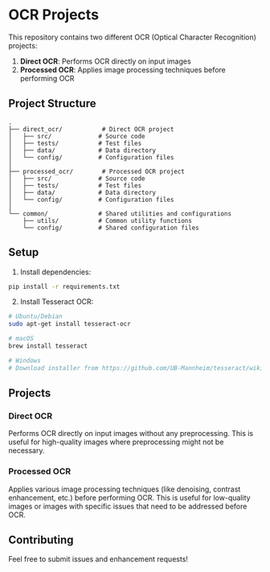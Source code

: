 # OCR Projects

This repository contains two different OCR (Optical Character Recognition) projects:

1. **Direct OCR**: Performs OCR directly on input images
2. **Processed OCR**: Applies image processing techniques before performing OCR

## Project Structure

```
.
├── direct_ocr/           # Direct OCR project
│   ├── src/             # Source code
│   ├── tests/           # Test files
│   ├── data/            # Data directory
│   └── config/          # Configuration files
│
├── processed_ocr/        # Processed OCR project
│   ├── src/             # Source code
│   ├── tests/           # Test files
│   ├── data/            # Data directory
│   └── config/          # Configuration files
│
└── common/              # Shared utilities and configurations
    ├── utils/           # Common utility functions
    └── config/          # Shared configuration files
```

## Setup

1. Install dependencies:
```bash
pip install -r requirements.txt
```

2. Install Tesseract OCR:
```bash
# Ubuntu/Debian
sudo apt-get install tesseract-ocr

# macOS
brew install tesseract

# Windows
# Download installer from https://github.com/UB-Mannheim/tesseract/wiki
```

## Projects

### Direct OCR
Performs OCR directly on input images without any preprocessing. This is useful for high-quality images where preprocessing might not be necessary.

### Processed OCR
Applies various image processing techniques (like denoising, contrast enhancement, etc.) before performing OCR. This is useful for low-quality images or images with specific issues that need to be addressed before OCR.

## Contributing
Feel free to submit issues and enhancement requests! 